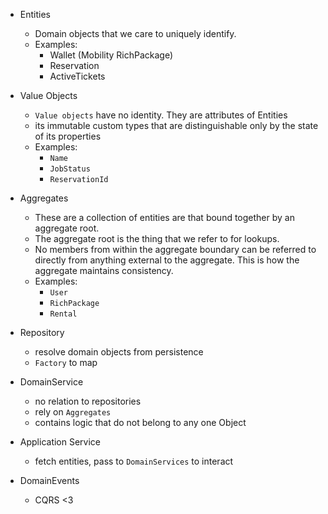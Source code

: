 * Entities
    - Domain objects that we care to uniquely identify.
    - Examples:
        - Wallet (Mobility RichPackage)
        - Reservation
        - ActiveTickets
    
* Value Objects
    - `Value objects` have no identity. They are attributes of Entities
    -  its immutable custom types that are distinguishable only by the state of its properties
    - Examples:
        - `Name`
        - `JobStatus`
        - `ReservationId`
        
* Aggregates
    - These are a collection of entities are that bound together by an aggregate root. 
    - The aggregate root is the thing that we refer to for lookups. 
    - No members from within the aggregate boundary can be referred to directly from anything external to the aggregate. This is how the aggregate maintains consistency.
    - Examples:
        - `User`
        - `RichPackage`
        - `Rental`
        
* Repository 
    - resolve domain objects from persistence
    - `Factory` to map
    
* DomainService
    - no relation to repositories
    - rely on `Aggregates`
    - contains logic that do not belong to any one Object
    
* Application Service
    - fetch entities, pass to `DomainServices` to interact

* DomainEvents 
    - CQRS <3
